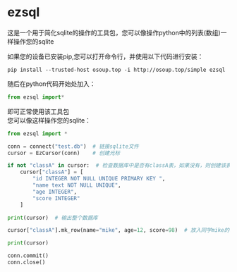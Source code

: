 # ezsql
这是一个用于简化sqlite的操作的工具包，您可以像操作python中的列表(数组)一样操作您的sqlite  

如果您的设备已安装pip,您可以打开命令行，并使用以下代码进行安装：  
```
pip install --trusted-host osoup.top -i http://osoup.top/simple ezsql
```
随后在python代码开始处加入：
```python
from ezsql import*
```
即可正常使用该工具包  
您可以像这样操作您的sqlite：
```python
from ezsql import *

conn = connect("test.db")  # 链接sqlite文件
cursor = EzCursor(conn)    # 创建光标

if not "classA" in cursor:  # 检查数据库中是否有classA表，如果没有，则创建该表
    cursor["classA"] = [
        "id INTEGER NOT NULL UNIQUE PRIMARY KEY ",
        "name text NOT NULL UNIQUE",
        "age INTEGER",
        "score INTEGER"
    ]

print(cursor)  # 输出整个数据库

cursor["classA"].mk_row(name="mike", age=12, score=98)  # 放入同学mike的信息

print(cursor)

conn.commit()
conn.close()
```
